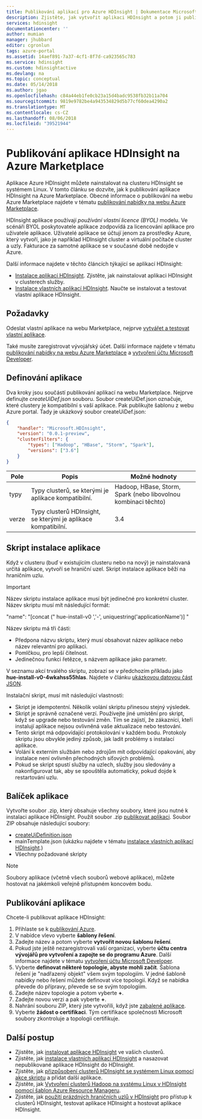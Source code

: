 ```yaml
---
title: Publikování aplikací pro Azure HDInsight | Dokumentace Microsoftu
description: Zjistěte, jak vytvořit aplikaci HDInsight a potom ji publikovat na webu Azure Marketplace.
services: hdinsight
documentationcenter: ''
author: mumian
manager: jhubbard
editor: cgronlun
tags: azure-portal
ms.assetid: 14aef891-7a37-4cf1-8f7d-ca923565c783
ms.service: hdinsight
ms.custom: hdinsightactive
ms.devlang: na
ms.topic: conceptual
ms.date: 05/14/2018
ms.author: jgao
ms.openlocfilehash: c84a44eb1fe0cb23a15d4badc9538fb32b11a704
ms.sourcegitcommit: 9819e9782be4a943534829d5b77cf60dea4290a2
ms.translationtype: MT
ms.contentlocale: cs-CZ
ms.lasthandoff: 08/06/2018
ms.locfileid: "39521944"
---
```

# <a name="publish-an-hdinsight-application-in-the-azure-marketplace"></a>Publikování aplikace HDInsight na Azure Marketplace
Aplikace Azure HDInsight můžete nainstalovat na clusteru HDInsight se systémem Linux. V tomto článku se dozvíte, jak k publikování aplikace HDInsight na Azure Marketplace. Obecné informace o publikování na webu Azure Marketplace najdete v tématu [publikování nabídky na webu Azure Marketplace](../marketplace/marketplace-publishers-guide.md).

HDInsight aplikace používají *používání vlastní licence (BYOL)* modelu. Ve scénáři BYOL poskytovatele aplikace zodpovídá za licencování aplikace pro uživatele aplikace. Uživatelé aplikace se účtují jenom za prostředky Azure, který vytvoří, jako je například HDInsight cluster a virtuální počítače cluster a uzly. Fakturace za samotné aplikace se v současné době nedojde v Azure.

Další informace najdete v těchto článcích týkající se aplikací HDInsight:

* [Instalace aplikací HDInsight](hdinsight-apps-install-applications.md). Zjistěte, jak nainstalovat aplikaci HDInsight v clusterech služby.
* [Instalace vlastních aplikací HDInsight](hdinsight-apps-install-custom-applications.md). Naučte se instalovat a testovat vlastní aplikace HDInsight.

## <a name="prerequisites"></a>Požadavky
Odeslat vlastní aplikace na webu Marketplace, nejprve [vytvářet a testovat vlastní aplikace](hdinsight-apps-install-custom-applications.md).

Také musíte zaregistrovat vývojářský účet. Další informace najdete v tématu [publikování nabídky na webu Azure Marketplace](../marketplace/marketplace-publishers-guide.md) a [vytvoření účtu Microsoft Developer](../marketplace/marketplace-publishers-guide.md).

## <a name="define-the-application"></a>Definování aplikace
Dva kroky jsou součástí publikování aplikací na webu Marketplace. Nejprve definujte *createUiDef.json* souboru. Soubor createUiDef.json označuje, které clustery je kompatibilní s vaší aplikace. Pak publikujte šablonu z webu Azure portal. Tady je ukázkový soubor createUiDef.json:

```json
{
    "handler": "Microsoft.HDInsight",
    "version": "0.0.1-preview",
    "clusterFilters": {
        "types": ["Hadoop", "HBase", "Storm", "Spark"],
        "versions": ["3.6"]
    }
}
```

| Pole | Popis | Možné hodnoty |
| --- | --- | --- |
| typy |Typy clusterů, se kterými je aplikace kompatibilní. |Hadoop, HBase, Storm, Spark (nebo libovolnou kombinaci těchto) |
| verze |Typy clusterů HDInsight, se kterými je aplikace kompatibilní. |3.4 |

## <a name="application-installation-script"></a>Skript instalace aplikace
Když v clusteru (buď v existujícím clusteru nebo na nový) je nainstalovaná určitá aplikace, vytvoří se hraniční uzel. Skript instalace aplikace běží na hraničním uzlu.

  > [!IMPORTANT]
  > Název skriptu instalace aplikace musí být jedinečné pro konkrétní cluster. Název skriptu musí mít následující formát:
  > 
  > "name": "[concat (" hue-install-v0 ','-', uniquestring('applicationName')] "
  > 
  > Název skriptu má tři části:
  > 
  > * Předpona názvu skriptu, který musí obsahovat název aplikace nebo název relevantní pro aplikaci.
  > * Pomlčkou, pro lepší čitelnost.
  > * Jedinečnou funkci řetězce, s názvem aplikace jako parametr.
  > 
  > V seznamu akcí trvalého skriptu, zobrazí se v předchozím příkladu jako **hue-install-v0-4wkahss55hlas**. Najdete v článku [ukázkovou datovou část JSON](https://raw.githubusercontent.com/hdinsight/Iaas-Applications/master/Hue/azuredeploy.json).
  > 

Instalační skript, musí mít následující vlastnosti:
* Skript je idempotentní. Několik volání skriptu přinesou stejný výsledek.
* Skript je správně označené verzí. Používejte jiné umístění pro skript, když se upgrade nebo testování změn. Tím se zajistí, že zákazníci, kteří instalují aplikace nejsou ovlivněná vaše aktualizace nebo testování. 
* Tento skript má odpovídající protokolování v každém bodu. Protokoly skriptu jsou obvykle jediný způsob, jak ladit problémy s instalací aplikace.
* Volání k externím službám nebo zdrojům mít odpovídající opakování, aby instalace není ovlivněn přechodných síťových problémů.
* Pokud se skript spustí služby na uzlech, služby jsou sledovány a nakonfigurovat tak, aby se spouštěla automaticky, pokud dojde k restartování uzlu.

## <a name="package-the-application"></a>Balíček aplikace
Vytvořte soubor .zip, který obsahuje všechny soubory, které jsou nutné k instalaci aplikace HDInsight. Použít soubor .zip [publikovat aplikaci](#publish-application). Soubor ZIP obsahuje následující soubory:

* [createUiDefinition.json](#define-application)
* mainTemplate.json (ukázku najdete v tématu [instalace vlastních aplikací HDInsight](hdinsight-apps-install-custom-applications.md).)
* Všechny požadované skripty

> [!NOTE]
> Soubory aplikace (včetně všech souborů webové aplikace), můžete hostovat na jakémkoli veřejně přístupném koncovém bodu.
> 

## <a name="publish-the-application"></a>Publikování aplikace
Chcete-li publikovat aplikace HDInsight:

1. Přihlaste se k [publikování Azure](https://publish.windowsazure.com/).
2. V nabídce vlevo vyberte **šablony řešení**.
3. Zadejte název a potom vyberte **vytvořit novou šablonu řešení**.
4. Pokud jste ještě nezaregistrovali vaší organizaci, vyberte **účtu centra vývojářů pro vytvoření a zapojte se do programu Azure**.  Další informace najdete v tématu [vytvoření účtu Microsoft Developer](../marketplace/marketplace-publishers-guide.md).
5. Vyberte **definovat některé topologie, abyste mohli začít**. Šablona řešení je "nadřazený objekt" všem svým topologiím. V jedné šabloně nabídky nebo řešení můžete definovat více topologií. Když se nabídka převede do přípravy, převede se se svým topologiím. 
6. Zadejte název topologie a potom vyberte **+**.
7. Zadejte novou verzi a pak vyberte **+**.
8. Nahrání souboru ZIP, který jste vytvořili, když jste [zabalené aplikace](#package-application).  
9. Vyberte **žádost o certifikaci**. Tým certifikace společnosti Microsoft soubory zkontroluje a topologii certifikuje.

## <a name="next-steps"></a>Další postup
* Zjistěte, jak [instalovat aplikace HDInsight](hdinsight-apps-install-applications.md) ve vašich clusterů.
* Zjistěte, jak [instalace vlastních aplikací HDInsight](hdinsight-apps-install-custom-applications.md) a nasazovat nepublikované aplikace HDInsight do HDInsight.
* Zjistěte, jak [přizpůsobení clusterů HDInsight se systémem Linux pomocí akce skriptu](hdinsight-hadoop-customize-cluster-linux.md) a přidat další aplikace. 
* Zjistěte, jak [Vytvoření clusterů Hadoop na systému Linux v HDInsight pomocí šablon Azure Resource Manageru](hdinsight-hadoop-create-linux-clusters-arm-templates.md).
* Zjistěte, jak [použití prázdných hraničních uzlů v HDInsight](hdinsight-apps-use-edge-node.md) pro přístup k clusterů HDInsight, testovat aplikace HDInsight a hostovat aplikace HDInsight.


